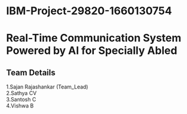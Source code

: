 # IBM-Project-29820-1660130754
# Real-Time Communication System Powered by AI for Specially Abled

## Team Details

1.Sajan Rajashankar (Team_Lead)  <br>
2.Sathya CV  <br>
3.Santosh C  <br>
4.Vishwa B 
